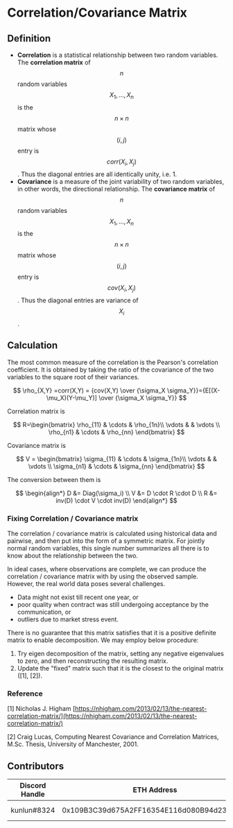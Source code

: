 # Correlation/Covariance Matrix

## Definition

* **Correlation** is a statistical relationship between two random variables. The **correlation matrix** of $$n$$ random variables $$X_1, \ldots, X_n$$ is the $$n \times n$$ matrix whose $$(i,j)$$ entry is $$corr(X_i,X_j)$$. Thus the diagonal entries are all identically unity, i.e. 1.
* **Covariance** is a measure of the joint variability of two random variables, in other words, the directional relationship. The **covariance matrix** of $$n$$ random variables $$X_1, \ldots, X_n$$ is the $$n \times n$$ matrix whose $$(i,j)$$ entry is $$cov(X_i,X_j)$$. Thus the diagonal entries are variance of $$X_i$$.

## Calculation

The most common measure of the correlation is the Pearson's correlation coefficient. It is obtained by taking the ratio of the covariance of the two variables to the square root of their variances.

$$
\rho_{X,Y} =corr(X,Y) = {cov(X,Y) \over {\sigma_X \sigma_Y}}={E[(X-\mu_X)(Y-\mu_Y)] \over {\sigma_X \sigma_Y}}
$$

Correlation matrix is&#x20;

$$
R=\begin{bmatrix}
\rho_{11} & \cdots & \rho_{1n}\\ 
\vdots &  & \vdots \\ 
\rho_{n1} & \cdots  & \rho_{nn}
\end{bmatrix}
$$

Covariance matrix is

$$
V = \begin{bmatrix}
\sigma_{11} & \cdots & \sigma_{1n}\\ 
\vdots &  & \vdots \\ 
\sigma_{n1} & \cdots  & \sigma_{nn}
\end{bmatrix}
$$

The conversion between them is

$$
\begin{align*}
D &= Diag(\sigma_i) \\
V &= D \cdot R \cdot D \\
R &= inv(D) \cdot V \cdot inv(D)
\end{align*}
$$

### Fixing Correlation / Covariance matrix

The correlation / covariance matrix is calculated using historical data and pairwise, and then put into the form of a symmetric matrix. For jointly normal random variables, this single number summarizes all there is to know about the relationship between the two.

In ideal cases, where observations are complete, we can produce the correlation / covariance matrix with by using the observed sample. However, the real world data poses several challenges.&#x20;

* Data might not exist till recent one year, or
* poor quality when contract was still undergoing acceptance by the communication, or
* outliers due to market stress event.

There is no guarantee that this matrix satisfies that it is a positive definite matrix to enable decomposition. We may employ below procedure:

1. Try eigen decomposition of the matrix, setting any negative eigenvalues to zero, and then reconstructing the resulting matrix.
2. Update the "fixed" matrix such that it is the closest to the original matrix (\[1], \[2]).

### Reference

\[1] Nicholas J. Higham [https://nhigham.com/2013/02/13/the-nearest-correlation-matrix/](https://nhigham.com/2013/02/13/the-nearest-correlation-matrix/)

\[2] Craig Lucas, Computing Nearest Covariance and Correlation Matrices, M.Sc. Thesis, University of Manchester, 2001.

## Contributors <a href="#contributors" id="contributors"></a>

| Discord Handle | ETH Address                                | Reward            | Contribution     |
| -------------- | ------------------------------------------ | ----------------- | ---------------- |
| kunlun#8324    | 0x109B3C39d675A2FF16354E116d080B94d238a7c9 | 0 $CMK (internal) | Original version |
